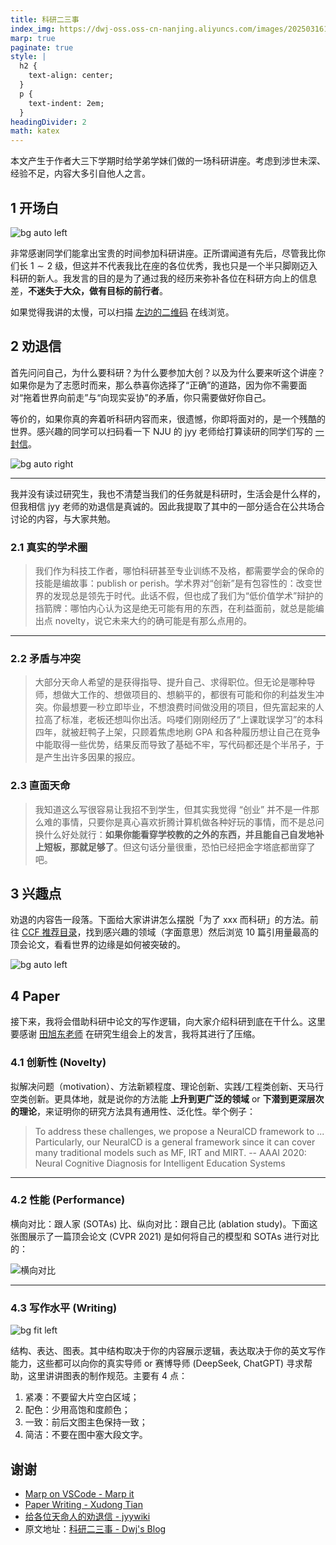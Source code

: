 ```yaml
---
title: 科研二三事
index_img: https://dwj-oss.oss-cn-nanjing.aliyuncs.com/images/20250316171347038.png
marp: true
paginate: true
style: |
  h2 {
    text-align: center;
  }
  p {
    text-indent: 2em;
  }
headingDivider: 2
math: katex
---
```


本文产生于作者大三下学期时给学弟学妹们做的一场科研讲座。考虑到涉世未深、经验不足，内容大多引自他人之言。

<!-- _paginate: skip -->

## 1 开场白

![bg auto left](https://dwj-oss.oss-cn-nanjing.aliyuncs.com/images/20250318222424738.png)

非常感谢同学们能拿出宝贵的时间参加科研讲座。正所谓闻道有先后，尽管我比你们长 $1\sim2$ 级，但这并不代表我比在座的各位优秀，我也只是一个半只脚刚迈入科研的新人。我发言的目的是为了通过我的经历来弥补各位在科研方向上的信息差，**不迷失于大众，做有目标的前行者**。

如果觉得我讲的太慢，可以扫描 [左边的二维码](https://blog.dwj601.cn/2025/03/18/) 在线浏览。

## 2 劝退信

首先问问自己，为什么要科研？为什么要参加大创？以及为什么要来听这个讲座？如果你是为了志愿时而来，那么恭喜你选择了“正确”的道路，因为你不需要面对“拖着世界向前走”与“向现实妥协”的矛盾，你只需要做好你自己。

等价的，如果你真的奔着听科研内容而来，很遗憾，你即将面对的，是一个残酷的世界。感兴趣的同学可以扫码看一下 NJU 的 jyy 老师给打算读研的同学们写的 [一封信](https://jyywiki.cn/Letter.md)。

![bg auto right](https://dwj-oss.oss-cn-nanjing.aliyuncs.com/images/20250316164827344.png)

---

我并没有读过研究生，我也不清楚当我们的任务就是科研时，生活会是什么样的，但我相信 jyy 老师的劝退信是真诚的。因此我提取了其中的一部分适合在公共场合讨论的内容，与大家共勉。

### 2.1 真实的学术圈

> 我们作为科技工作者，哪怕科研甚至专业训练不及格，都需要学会的保命的技能是编故事：publish or perish。学术界对“创新”是有包容性的：改变世界的发现总是领先于时代。此话不假，但也成了我们为“低价值学术”辩护的挡箭牌：哪怕内心认为这是绝无可能有用的东西，在利益面前，就总是能编出点 novelty，说它未来大约的确可能是有那么点用的。

---

### 2.2 矛盾与冲突

> 大部分天命人希望的是获得指导、提升自己、求得职位。但无论是哪种导师，想做大工作的、想做项目的、想躺平的，都很有可能和你的利益发生冲突。你最想要一秒立即毕业，不想浪费时间做没用的项目，但先富起来的人拉高了标准，老板还想叫你出活。吗喽们刚刚经历了“上课耽误学习”的本科四年，就被赶鸭子上架，只顾着焦虑地刷 GPA 和各种履历想让自己在竞争中能取得一些优势，结果反而导致了基础不牢，写代码都还是个半吊子，于是产生出许多因果的报应。

### 2.3 直面天命

> 我知道这么写很容易让我招不到学生，但其实我觉得 “创业” 并不是一件那么难的事情，只要你是真心喜欢折腾计算机做各种好玩的事情，而不是总问换什么好处就行：**如果你能看穿学校教的之外的东西，并且能自己自发地补上短板，那就足够了**。但这句话分量很重，恐怕已经把金字塔底都凿穿了吧。

## 3 兴趣点

劝退的内容告一段落。下面给大家讲讲怎么摆脱「为了 xxx 而科研」的方法。前往 [CCF 推荐目录](https://www.ccf.org.cn/Academic_Evaluation/By_category/)，找到感兴趣的领域（字面意思）然后浏览 10 篇引用量最高的顶会论文，看看世界的边缘是如何被突破的。

![bg auto left](https://dwj-oss.oss-cn-nanjing.aliyuncs.com/images/20250316171347038.png)

## 4 Paper

接下来，我将会借助科研中论文的写作逻辑，向大家介绍科研到底在干什么。这里要感谢 [田旭东老师](http://ceai.njnu.edu.cn/user/?ID=73075) 在研究生组会上的发言，我将其进行了压缩。

### 4.1 创新性 (Novelty)

拟解决问题（motivation）、方法新颖程度、理论创新、实践/工程类创新、天马行空类创新。更具体地，就是说你的方法能 **上升到更广泛的领域** or **下潜到更深层次的理论**，来证明你的研究方法具有通用性、泛化性。举个例子：

> To address these challenges, we propose a NeuralCD framework to ... Particularly, our NeuralCD is a general framework since it can cover many traditional models such as MF, IRT and MIRT.
> -- AAAI 2020: Neural Cognitive Diagnosis for Intelligent Education Systems

---

### 4.2 性能 (Performance)

横向对比：跟人家 (SOTAs) 比、纵向对比：跟自己比 (ablation study)。下面这张图展示了一篇顶会论文 (CVPR 2021) 是如何将自己的模型和 SOTAs 进行对比的：

![横向对比](https://dwj-oss.oss-cn-nanjing.aliyuncs.com/images/20250316175614457.png)

---

### 4.3 写作水平 (Writing)

![bg fit left](https://dwj-oss.oss-cn-nanjing.aliyuncs.com/images/20250316180953985.png)

结构、表达、图表。其中结构取决于你的内容展示逻辑，表达取决于你的英文写作能力，这些都可以向你的真实导师 or 赛博导师 (DeepSeek, ChatGPT) 寻求帮助，这里讲讲图表的制作规范。主要有 4 点：

1. 紧凑：不要留大片空白区域；
2. 配色：少用高饱和度颜色；
3. 一致：前后文图主色保持一致；
4. 简洁：不要在图中塞大段文字。

## 谢谢

- [Marp on VSCode - Marp it](https://marpit.marp.app/directives)
- [Paper Writing - Xudong Tian](https://www.jianguoyun.com/p/DasNcD0Q6fiQDRjnyO8FIAA)
- [给各位天命人的劝退信 - jyywiki](https://jyywiki.cn/Letter.md)
- 原文地址：[科研二三事 - Dwj's Blog](https://blog.dwj601.cn/2025/03/18/)
